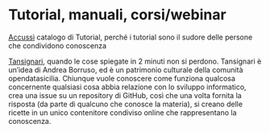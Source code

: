 # Tutorial, manuali, corsi/webinar

[Accussì](http://accussi.opendatasicilia.it/) catalogo di Tutorial, perché i tutorial sono il sudore delle persone che condividono conoscenza

[Tansignari](http://tansignari.opendatasicilia.it/), quando le cose spiegate in 2 minuti non si perdono. Tansignari è un’idea di Andrea Borruso, ed è un patrimonio culturale della comunità opendatasicilia. Chiunque vuole conoscere come funziona qualcosa concernente qualsiasi cosa abbia relazione con lo sviluppo informatico, crea una issue su un repository di GitHub, così che una volta fornita la risposta (da parte di qualcuno che conosce la materia), si creano delle ricette in un unico contenitore condiviso online che rappresentano la conoscenza.
